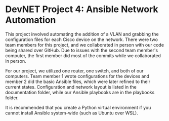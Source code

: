 # DevNET Project 4: Ansible Network Automation
This project involved automating the addition of a VLAN and grabbing the configuration files for each Cisco device on the network. There were two team members for this project, and we collaborated in person with our code being shared over GitHub. Due to issues with the second team member's computer, the first member did most of the commits while we collaborated in person. 

For our project, we utilized one router, one switch, and both of our computers. Team member 1 wrote configurations for the devices and member 2 did the basic Ansible files, which were later refined to their current states. Configuration and network layout is listed in the documentation folder, while our Ansible playbooks are in the playbooks folder. 

It is recommended that you create a Python virtual environment if you cannot install Ansible system-wide (such as Ubuntu over WSL).